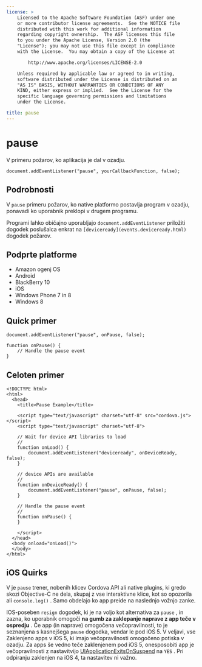 ```yaml
---
license: >
    Licensed to the Apache Software Foundation (ASF) under one
    or more contributor license agreements.  See the NOTICE file
    distributed with this work for additional information
    regarding copyright ownership.  The ASF licenses this file
    to you under the Apache License, Version 2.0 (the
    "License"); you may not use this file except in compliance
    with the License.  You may obtain a copy of the License at

        http://www.apache.org/licenses/LICENSE-2.0

    Unless required by applicable law or agreed to in writing,
    software distributed under the License is distributed on an
    "AS IS" BASIS, WITHOUT WARRANTIES OR CONDITIONS OF ANY
    KIND, either express or implied.  See the License for the
    specific language governing permissions and limitations
    under the License.

title: pause
---
```


# pause

V primeru požarov, ko aplikacija je dal v ozadju.

    document.addEventListener("pause", yourCallbackFunction, false);
    

## Podrobnosti

V `pause` primeru požarov, ko native platformo postavlja program v ozadju, ponavadi ko uporabnik preklopi v drugem programu.

Programi lahko običajno uporabljajo `document.addEventListener` priložiti dogodek poslušalca enkrat na `[deviceready](events.deviceready.html)` dogodek požarov.

## Podprte platforme

*   Amazon ogenj OS
*   Android
*   BlackBerry 10
*   iOS
*   Windows Phone 7 in 8
*   Windows 8

## Quick primer

    document.addEventListener("pause", onPause, false);
    
    function onPause() {
        // Handle the pause event
    }
    

## Celoten primer

    <!DOCTYPE html>
    <html>
      <head>
        <title>Pause Example</title>
    
        <script type="text/javascript" charset="utf-8" src="cordova.js"></script>
        <script type="text/javascript" charset="utf-8">
    
        // Wait for device API libraries to load
        //
        function onLoad() {
            document.addEventListener("deviceready", onDeviceReady, false);
        }
    
        // device APIs are available
        //
        function onDeviceReady() {
            document.addEventListener("pause", onPause, false);
        }
    
        // Handle the pause event
        //
        function onPause() {
        }
    
        </script>
      </head>
      <body onload="onLoad()">
      </body>
    </html>
    

## iOS Quirks

V je `pause` trener, nobenih klicev Cordova API ali native plugins, ki gredo skozi Objective-C ne dela, skupaj z vse interaktivne klice, kot so opozorila ali `console.log()` . Samo obdelajo ko app preide na naslednjo vožnjo zanke.

IOS-poseben `resign` dogodek, ki je na voljo kot alternativa za `pause` , in zazna, ko uporabnik omogoči **na gumb za zaklepanje naprave z app teče v ospredju** . Če app (in naprave) omogočena večopravilnosti, to je seznanjena s kasnejšega `pause` dogodka, vendar le pod iOS 5. V veljavi, vse Zaklenjeno apps v iOS 5, ki imajo večopravilnosti omogočeno potiska v ozadju. Za apps še vedno teče zaklenjenem pod iOS 5, onesposobiti app je večopravilnosti z nastavitvijo [UIApplicationExitsOnSuspend][1] na `YES` . Pri odpiranju zaklenjen na iOS 4, ta nastavitev ni važno.

 [1]: http://developer.apple.com/library/ios/#documentation/general/Reference/InfoPlistKeyReference/Articles/iPhoneOSKeys.html